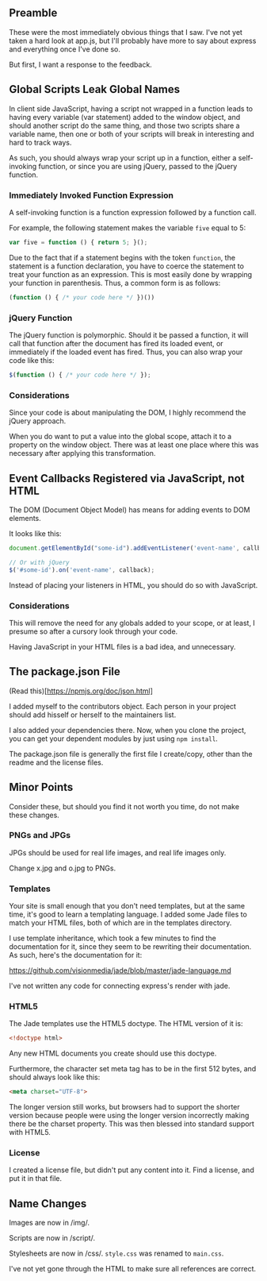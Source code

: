 ## Preamble

These were the most immediately obvious things that I saw. I've not yet
taken a hard look at app.js, but I'll probably have more to say about
express and everything once I've done so.

But first, I want a response to the feedback.

## Global Scripts Leak Global Names

In client side JavaScript, having a script not wrapped in a function leads to
having every variable (var statement) added to the window object, and should
another script do the same thing, and those two scripts share a variable name,
then one or both of your scripts will break in interesting and hard to track
ways.

As such, you should always wrap your script up in a function, either a
self-invoking function, or since you are using jQuery, passed to the jQuery
function.

### Immediately Invoked Function Expression

A self-invoking function is a function expression followed by a function call.

For example, the following statement makes the variable `five` equal to 5:

```javascript
var five = function () { return 5; }();
```

Due to the fact that if a statement begins with the token `function`, the
statement is a function declaration, you have to coerce the statement to
treat your function as an expression. This is most easily done by wrapping
your function in parenthesis. Thus, a common form is as follows:

```javascript
(function () { /* your code here */ })())
```

### jQuery Function

The jQuery function is polymorphic. Should it be passed a function, it will
call that function after the document has fired its loaded event, or
immediately if the loaded event has fired. Thus, you can also wrap your code
like this:

```javascript
$(function () { /* your code here */ });
```

### Considerations

Since your code is about manipulating the DOM, I highly recommend the jQuery
approach.

When you do want to put a value into the global scope, attach it to a property
on the window object. There was at least one place where this was necessary
after applying this transformation.

## Event Callbacks Registered via JavaScript, not HTML

The DOM (Document Object Model) has means for adding events to DOM elements.

It looks like this:

```javascript
document.getElementById("some-id").addEventListener('event-name', callback);

// Or with jQuery
$('#some-id').on('event-name', callback);
```

Instead of placing your listeners in HTML, you should do so with JavaScript.

### Considerations

This will remove the need for any globals added to your scope, or at least,
I presume so after a cursory look through your code.

Having JavaScript in your HTML files is a bad idea, and unnecessary.

## The package.json File

(Read this)[https://npmjs.org/doc/json.html]

I added myself to the contributors object. Each person in your project should
add hisself or herself to the maintainers list.

I also added your dependencies there. Now, when you clone the project, you
can get your dependent modules by just using `npm install`.

The package.json file is generally the first file I create/copy, other than
the readme and the license files.

## Minor Points

Consider these, but should you find it not worth you time, do not make these
changes.

### PNGs and JPGs

JPGs should be used for real life images, and real life images only.

Change x.jpg and o.jpg to PNGs.

### Templates

Your site is small enough that you don't need templates, but at the same time,
it's good to learn a templating language. I added some Jade files to match
your HTML files, both of which are in the templates directory.

I use template inheritance, which took a few minutes to find the documentation
for it, since they seem to be rewriting their documentation. As such, here's
the documentation for it:

https://github.com/visionmedia/jade/blob/master/jade-language.md

I've not written any code for connecting express's render with jade.

### HTML5

The Jade templates use the HTML5 doctype. The HTML version of it is:

```html
<!doctype html>
```

Any new HTML documents you create should use this doctype.

Furthermore, the character set meta tag has to be in the first 512 bytes, and
should always look like this:

```html
<meta charset="UTF-8">
```

The longer version still works, but browsers had to support the shorter version
because people were using the longer version incorrectly making there be the
charset property. This was then blessed into standard support with HTML5.

### License

I created a license file, but didn't put any content into it. Find a license,
and put it in that file.

## Name Changes

Images are now in /img/.

Scripts are now in /script/.

Stylesheets are now in /css/. `style.css` was renamed to `main.css`.

I've not yet gone through the HTML to make sure all references are correct.
